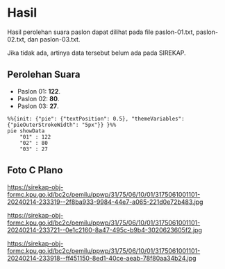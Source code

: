 # Hasil

Hasil perolehan suara paslon dapat dilihat pada file paslon-01.txt, paslon-02.txt, dan paslon-03.txt.

Jika tidak ada, artinya data tersebut belum ada pada SIREKAP.

## Perolehan Suara

 * Paslon 01: **122**.
 * Paslon 02: **80**.
 * Paslon 03: **27**.

```mermaid
%%{init: {"pie": {"textPosition": 0.5}, "themeVariables": {"pieOuterStrokeWidth": "5px"}} }%%
pie showData
    "01" : 122
    "02" : 80
    "03" : 27
```
## Foto C Plano

https://sirekap-obj-formc.kpu.go.id/bc2c/pemilu/ppwp/31/75/06/10/01/3175061001101-20240214-233319--2f8ba933-9984-44e7-a065-221d0e72b483.jpg

https://sirekap-obj-formc.kpu.go.id/bc2c/pemilu/ppwp/31/75/06/10/01/3175061001101-20240214-233721--0e1c2160-8a47-495c-b9b4-3020623605f2.jpg

https://sirekap-obj-formc.kpu.go.id/bc2c/pemilu/ppwp/31/75/06/10/01/3175061001101-20240214-233918--ff451150-8ed1-40ce-aeab-78f80aa34b24.jpg
